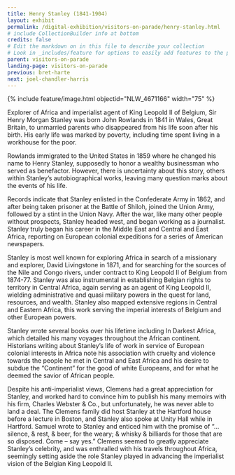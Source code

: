 ```yaml
---
title: Henry Stanley (1841-1904)
layout: exhibit
permalink: /digital-exhibition/visitors-on-parade/henry-stanley.html
# include CollectionBuilder info at bottom
credits: false
# Edit the markdown on in this file to describe your collection
# Look in _includes/feature for options to easily add features to the page
parent: visitors-on-parade
landing-page: visitors-on-parade
previous: bret-harte
next: joel-chandler-harris
---
```


{% include feature/image.html objectid="NLW_4671166" width="75" %}

Explorer of Africa and imperialist agent of King Leopold II of Belgium, Sir Henry Morgan Stanley was born John Rowlands in 1841 in Wales, Great Britain, to unmarried parents who disappeared from his life soon after his birth. His early life was marked by poverty, including time spent living in a workhouse for the poor. 

Rowlands immigrated to the United States in 1859 where he changed his name to Henry Stanley, supposedly to honor a wealthy businessman who served as benefactor. However, there is uncertainty about this story, others within Stanley’s autobiographical works, leaving many question marks about the events of his life. 

Records indicate that Stanley enlisted in the Confederate Army in 1862, and after being taken prisoner at the Battle of Shiloh, joined the Union Army, followed by a stint in the Union Navy. After the war, like many other people without prospects, Stanley headed west, and began working as a journalist. Stanley truly began his career in the Middle East and Central and East Africa, reporting on European colonial expeditions for a series of American newspapers. 

Stanley is most well known for exploring Africa in search of a missionary and explorer, David Livingstone in 1871, and for searching for the sources of the Nile and Congo rivers, under contract to King Leopold II of Belgium from 1874-77. Stanley was also instrumental in establishing Belgian rights to territory in Central Africa, again serving as an agent of King Leopold II, wielding administrative and quasi military powers in the quest for land, resources, and wealth. Stanley also mapped extensive regions in Central and Eastern Africa, this work serving the imperial interests of Belgium and other European powers.

Stanley wrote several books over his lifetime including In Darkest Africa, which detailed his many voyages throughout the African continent. Historians writing about Stanley’s life of work in service of European colonial interests in Africa note his association with cruelty and violence towards the people he met in Central and East Africa and his desire to subdue the “Continent” for the good of white Europeans, and for what he deemed the savior of African people. 

Despite his anti-imperialist views, Clemens had a great appreciation for Stanley, and worked hard  to convince him to publish his many memoirs with his firm, Charles Webster & Co., but unfortunately, he was never able to land a deal. The Clemens family did host Stanley at the Hartford house before a lecture in Boston, and Stanley also spoke at Unity Hall while in Hartford.  Samuel wrote to Stanley and enticed him with the promise of “…silence, & rest, & beer, for the weary; & whisky & billiards for those that are so disposed. Come – say yes.” Clemens seemed to greatly appreciate Stanley’s celebrity, and was enthralled with his travels throughout Africa, seemingly setting aside the role Stanley played in advancing the imperialist vision of the Belgian King Leopold II.
